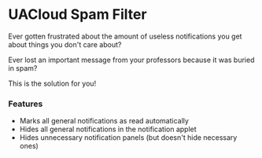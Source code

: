 # UACloud Spam Filter
Ever gotten frustrated about the amount of useless notifications you get about things you don't care about?

Ever lost an important message from your professors because it was buried in spam?

This is the solution for you!

### Features
- Marks all general notifications as read automatically
- Hides all general notifications in the notification applet
- Hides unnecessary notification panels (but doesn't hide necessary ones)
